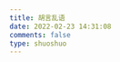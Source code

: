 ```yaml
---
title: 胡言乱语
date: 2022-02-23 14:31:08
comments: false
type: shuoshuo
---
```

<div id='speak'></speak>
<!-- 使用markdown渲染 -->
<script type="text/javascript" src="https://cdn.jsdelivr.net/npm/ispeak-bber/ispeak-bber-md.min.js" charset="utf-8" ></script>
<!-- 不使用markdown渲染 -->
<!-- <script type="text/javascript" src="https://cdn.jsdelivr.net/npm/ispeak-bber/ispeak-bber.min.js" charset="utf-8" ></script> -->
<!-- 解析微信表情（参考：https://github.com/buddys/qq-wechat-emotion-parser） -->
<script src="https://cdn.jsdelivr.net/gh/buddys/qq-wechat-emotion-parser@master/dist/qq-wechat-emotion-parser.min.js"></script> 
<script>
ispeakBber
    .init({
      el: '#speak', // 容器选择器
      name: 'Zhao 🦄', // 显示的昵称
      envId: 'blog-6gp8k8mhbd794556', // 环境id
      region: 'ap-shanghai', // 腾讯云地址，默认为上海
      limit: 10, // 每次加载的条数，默认为5
      avatar: 'https://cdn.jsdelivr.net/gh/tosspi/img@main//img/10971641445513_.pic.jpg',
      fromColor:'rgb(245, 150, 170)', // 下方标签背景颜色 默认 rgb(245, 150, 170)
      loadingImg: 'https://gitee.com/TossPi/blogimg/raw/master/img/1441607163859940.gif', // 自定义loading的图片，示例值为默认值
      dbName:'talks' // 数据的名称，默认talks，避免有人的命名不是这个，所以加入此配置字段。
    })
    .then(function() {
      // 哔哔加载完成后的回调函数，你可以写你自己的功能
      console.log('哔哔 加载完成')
    })
</script>
